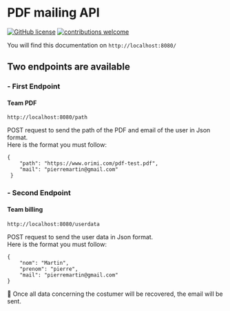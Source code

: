 # PDF mailing API
[![GitHub license](https://img.shields.io/github/license/codeigniter4/CodeIgniter4)](https://github.com/GroovyHooked/exoDevOps/blob/main/LICENSE)
[![contributions welcome](https://img.shields.io/badge/contributions-welcome-brightgreen.svg?style=flat)](https://github.com/GroovyHooked/exoDevOps/pulls)
<br>

You will find this documentation on `http://localhost:8080/`
## Two endpoints are available
### - First Endpoint
#### Team PDF 
`http://localhost:8080/path`

POST request to send the path of the PDF and email of the user in Json format. <br>
Here is the format you must follow: 
```
{ 
    "path": "https://www.orimi.com/pdf-test.pdf", 
    "mail": "pierremartin@gmail.com"
 }
```

### - Second Endpoint</h4>
#### Team billing
`http://localhost:8080/userdata`

POST request to send the user data in Json format. <br>
Here is the format you must follow: 
```
{
    "nom": "Martin",
    "prenom": "pierre",
    "mail": "pierremartin@gmail.com"
}
```

🚀 Once all data concerning the costumer will be recovered, the email will be sent.


